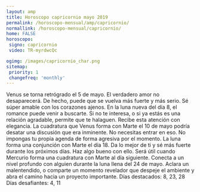 ```yaml
---
layout: amp
title: Horoscopo capricornio mayo 2019 
permalink: /horoscopo-mensual/amp/capricornio/
normallink: /horoscopo-mensual/capricornio/
home: FALSE
horoscopo:
 signo: capricornio
 video: TR-myrdwcQc

ogimg: /images/capricornio_char.png
sitemap:
 priority: 1
 changefreq: 'monthly'
---
```



Venus se torna retrógrado el 5 de mayo. El verdadero amor no desaparecerá. De hecho, puede que se vuelva más fuerte y más serio. Sé súper amable con los corazones ajenos. 
En la luna nueva del día 8, el romance puede venir a buscarte. Si no te interesa, o si ya estás es una relación agradable, permite que te halaguen. Recibe esta atención con elegancia. 
La cuadratura que Venus forma con Marte el 10 de mayo podría desatar una discusión que era inminente. No necesitas entrar en eso. No impongas tu propia agenda de forma agresiva por el momento. 
La luna forma una conjunción con Marte el día 18. Da lo mejor de ti y sé más fuerte durante los próximos días. Haz algo bueno con ello. Será útil cuando Mercurio forma una cuadratura con Marte al día siguiente. 
Conecta a un nivel profundo con alguien durante la luna llena del 24 de mayo. Aclara un malentendido, o comparte un momento revelador que despeje el ambiente y abra el camino hacia un proyecto importante. 
Días destacados: 8, 23, 28
Días desafiantes: 4, 11